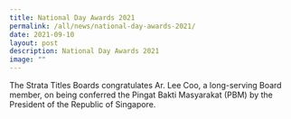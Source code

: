 ```yaml
---
title: National Day Awards 2021
permalink: /all/news/national-day-awards-2021/
date: 2021-09-10
layout: post
description: National Day Awards 2021
image: ""
---
```

The Strata Titles Boards congratulates Ar. Lee Coo, a long-serving Board member, on being conferred the Pingat Bakti Masyarakat (PBM) by the President of the Republic of Singapore.